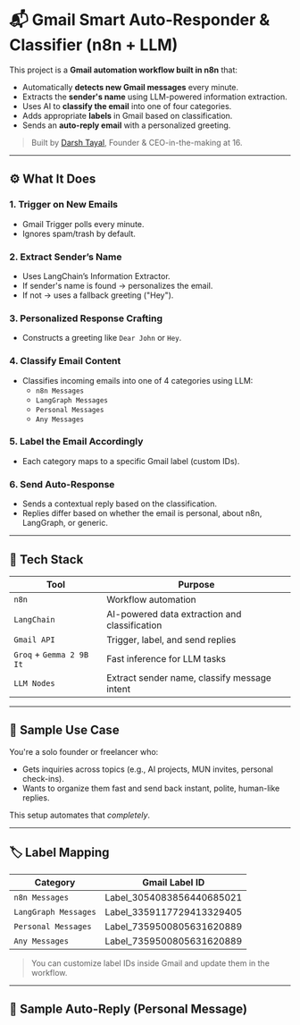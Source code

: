# 📬 Gmail Smart Auto-Responder & Classifier (n8n + LLM)

This project is a **Gmail automation workflow built in n8n** that:
- Automatically **detects new Gmail messages** every minute.
- Extracts the **sender's name** using LLM-powered information extraction.
- Uses AI to **classify the email** into one of four categories.
- Adds appropriate **labels** in Gmail based on classification.
- Sends an **auto-reply email** with a personalized greeting.

> Built by [Darsh Tayal](https://linkedin.com/in/darsh-tayal), Founder & CEO-in-the-making at 16.

---

## ⚙️ What It Does

### 1. Trigger on New Emails
- Gmail Trigger polls every minute.
- Ignores spam/trash by default.

### 2. Extract Sender’s Name
- Uses LangChain’s Information Extractor.
- If sender's name is found → personalizes the email.
- If not → uses a fallback greeting ("Hey").

### 3. Personalized Response Crafting
- Constructs a greeting like `Dear John` or `Hey`.

### 4. Classify Email Content
- Classifies incoming emails into one of 4 categories using LLM:
  - `n8n Messages`
  - `LangGraph Messages`
  - `Personal Messages`
  - `Any Messages`

### 5. Label the Email Accordingly
- Each category maps to a specific Gmail label (custom IDs).

### 6. Send Auto-Response
- Sends a contextual reply based on the classification.
- Replies differ based on whether the email is personal, about n8n, LangGraph, or generic.

---

## 🧠 Tech Stack

| Tool         | Purpose                                   |
|--------------|-------------------------------------------|
| `n8n`        | Workflow automation                       |
| `LangChain`  | AI-powered data extraction and classification |
| `Gmail API`  | Trigger, label, and send replies          |
| `Groq` + `Gemma 2 9B It` | Fast inference for LLM tasks  |
| `LLM Nodes`  | Extract sender name, classify message intent |

---

## 🧪 Sample Use Case

You're a solo founder or freelancer who:
- Gets inquiries across topics (e.g., AI projects, MUN invites, personal check-ins).
- Wants to organize them fast and send back instant, polite, human-like replies.

This setup automates that *completely*.

---

## 🏷️ Label Mapping

| Category           | Gmail Label ID                  |
|--------------------|----------------------------------|
| `n8n Messages`     | Label_3054083856440685021       |
| `LangGraph Messages` | Label_3359117729413329405    |
| `Personal Messages`| Label_7359500805631620889       |
| `Any Messages`     | Label_7359500805631620889       |

> You can customize label IDs inside Gmail and update them in the workflow.

---

## 📨 Sample Auto-Reply (Personal Message)

